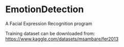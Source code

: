 # EmotionDetection
A Facial Expression Recognition program

Training dataset can be downloaded from: https://www.kaggle.com/datasets/msambare/fer2013 
